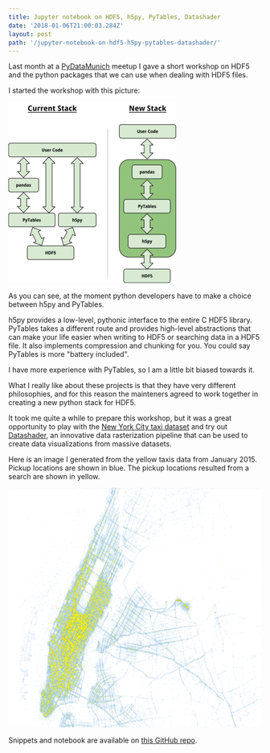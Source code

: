 ```yaml
---
title: Jupyter notebook on HDF5, h5py, PyTables, Datashader
date: '2018-01-06T21:00:03.284Z'
layout: post
path: '/jupyter-notebook-on-hdf5-h5py-pytables-datashader/'
---
```


Last month at a [PyDataMunich](https://www.meetup.com/it-IT/PyData-Munchen/) meetup I gave a short workshop on HDF5 and the python packages that we can use when dealing with HDF5 files.

I started the workshop with this picture:

![The HDF5 stack in Python](./h5py-pytables-refactor.png 'The HDF5 stack in Python')

As you can see, at the moment python developers have to make a choice between h5py and PyTables.

h5py provides a low-level, pythonic interface to the entire C HDF5 library. PyTables takes a different route and provides high-level abstractions that can make your life easier when writing to HDF5 or searching data in a HDF5 file. It also implements compression and chunking for you. You could say PyTables is more "battery included".

I have more experience with PyTables, so I am a little bit biased towards it.

What I really like about these projects is that they have very different philosophies, and for this reason the mainteners agreed to work together in creating a new python stack for HDF5.

It took me quite a while to prepare this workshop, but it was a great opportunity to play with the [New York City taxi dataset](http://www.nyc.gov/html/tlc/html/about/trip_record_data.shtml) and try out [Datashader](https://github.com/bokeh/datashader), an innovative data rasterization pipeline that can be used to create data visualizations from massive datasets.

Here is an image I generated from the yellow taxis data from January 2015. Pickup locations are shown in blue. The pickup locations resulted from a search are shown in yellow.

![New York City yellow taxis pickups](./nyc-yellow-taxis-pickups.png 'New York City yellow taxis pickups')

Snippets and notebook are available on [this GitHub repo](https://github.com/jackdbd/hdf5-pydata-munich).
